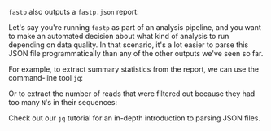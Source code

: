 <script>
import Alert from "components/Alert.svelte";
import Link from "components/Link.svelte";
import Execute from "components/Execute.svelte";
</script>

`fastp` also outputs a `fastp.json` report:

<Execute command="head -n20 fastp.json" />

Let's say you're running `fastp` as part of an analysis pipeline, and you want to make an automated decision about what kind of analysis to run depending on data quality. In that scenario, it's a lot easier to parse this JSON file programmatically than any of the other outputs we've seen so far.

For example, to extract summary statistics from the report, we can use the command-line tool `jq`:

<Execute command="jq '.summary' fastp.json" />

Or to extract the number of reads that were filtered out because they had too many `N`'s in their sequences:

<Execute command="jq '.filtering_result.too_many_N_reads' fastp.json" />

<Alert>Check out <Link href="/tutorials?id=jq-intro">our `jq` tutorial</Link> for an in-depth introduction to parsing JSON files.</Alert>
